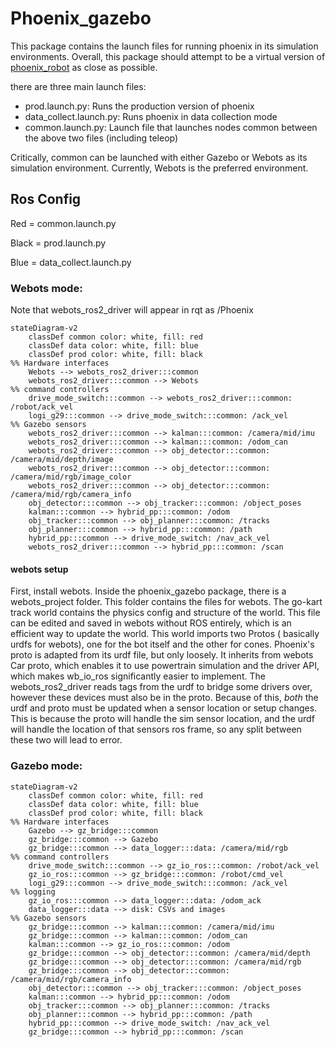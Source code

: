 # Phoenix_gazebo

This package contains the launch files for running phoenix in its simulation environments. Overall, this package
should attempt to be a virtual version of [phoenix_robot](phoenix_robot.md) as close as possible.

there are three main launch files:

- prod.launch.py: Runs the production version of phoenix
- data_collect.launch.py: Runs phoenix in data collection mode
- common.launch.py: Launch file that launches nodes common between the above two files (including teleop)

Critically, common can be launched with either Gazebo or Webots as its simulation environment. Currently, Webots is the
preferred environment.

## Ros Config

Red = common.launch.py

Black = prod.launch.py

Blue = data_collect.launch.py

### Webots mode:

Note that webots_ros2_driver will appear in rqt as /Phoenix

```mermaid
stateDiagram-v2
    classDef common color: white, fill: red
    classDef data color: white, fill: blue
    classDef prod color: white, fill: black
%% Hardware interfaces
    Webots --> webots_ros2_driver:::common
    webots_ros2_driver:::common --> Webots
%% command controllers
    drive_mode_switch:::common --> webots_ros2_driver:::common: /robot/ack_vel
    logi_g29:::common --> drive_mode_switch:::common: /ack_vel
%% Gazebo sensors
    webots_ros2_driver:::common --> kalman:::common: /camera/mid/imu
    webots_ros2_driver:::common --> kalman:::common: /odom_can
    webots_ros2_driver:::common --> obj_detector:::common: /camera/mid/depth/image
    webots_ros2_driver:::common --> obj_detector:::common: /camera/mid/rgb/image_color
    webots_ros2_driver:::common --> obj_detector:::common: /camera/mid/rgb/camera_info
    obj_detector:::common --> obj_tracker:::common: /object_poses
    kalman:::common --> hybrid_pp:::common: /odom
    obj_tracker:::common --> obj_planner:::common: /tracks
    obj_planner:::common --> hybrid_pp:::common: /path
    hybrid_pp:::common --> drive_mode_switch: /nav_ack_vel
    webots_ros2_driver:::common --> hybrid_pp:::common: /scan
```

#### webots setup

First, install webots. Inside the phoenix_gazebo package, there is a webots_project folder. This folder contains the
files for webots. The go-kart track world contains the physics config and structure of the world. This file can be
edited
and saved in webots without ROS entirely, which is an efficient way to update the world. This world imports two Protos (
basically urdfs for webots), one for the bot itself and the other for cones. Phoenix's proto is adapted from its urdf
file,
but only loosely. It inherits from webots Car proto, which enables it to use powertrain simulation and the driver API,
which makes wb_io_ros significantly easier to implement. The webots_ros2_driver reads tags from the urdf to bridge some
drivers over, however these devices must also be in the proto. Because of this, _both_ the urdf and proto must be
updated when a sensor location or setup changes. This is because the proto will handle the sim sensor location, and the
urdf will handle the location of that sensors ros frame, so any split between these two will lead to error.

### Gazebo mode:

```mermaid
stateDiagram-v2
    classDef common color: white, fill: red
    classDef data color: white, fill: blue
    classDef prod color: white, fill: black
%% Hardware interfaces
    Gazebo --> gz_bridge:::common
    gz_bridge:::common --> Gazebo
    gz_bridge:::common --> data_logger:::data: /camera/mid/rgb
%% command controllers
    drive_mode_switch:::common --> gz_io_ros:::common: /robot/ack_vel
    gz_io_ros:::common --> gz_bridge:::common: /robot/cmd_vel
    logi_g29:::common --> drive_mode_switch:::common: /ack_vel
%% logging
    gz_io_ros:::common --> data_logger:::data: /odom_ack
    data_logger:::data --> disk: CSVs and images
%% Gazebo sensors
    gz_bridge:::common --> kalman:::common: /camera/mid/imu
    gz_bridge:::common --> kalman:::common: /odom_can
    kalman:::common --> gz_io_ros:::common: /odom
    gz_bridge:::common --> obj_detector:::common: /camera/mid/depth
    gz_bridge:::common --> obj_detector:::common: /camera/mid/rgb
    gz_bridge:::common --> obj_detector:::common: /camera/mid/rgb/camera_info
    obj_detector:::common --> obj_tracker:::common: /object_poses
    kalman:::common --> hybrid_pp:::common: /odom
    obj_tracker:::common --> obj_planner:::common: /tracks
    obj_planner:::common --> hybrid_pp:::common: /path
    hybrid_pp:::common --> drive_mode_switch: /nav_ack_vel
    gz_bridge:::common --> hybrid_pp:::common: /scan
```
